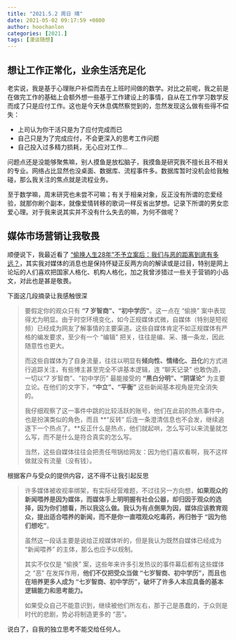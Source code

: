 ```yaml
---
title: "2021.5.2 周日 晴"
date: 2021-05-02 09:17:59 +0800
author: hoochanlon
categories: [2021.]
tags: [漫谈随想]
---
```


## 想让工作正常化，业余生活充足化

老实说，我是基于心理账户补偿而去在上班时间做的数学。对比之前呢，我之前是在做完工作的基础上会额外想一些基于工作建设上的事情，自从在工作学习数学反而成了只是应付工作。这也是今天休息偶然察觉到的，忽然发现这么做有些得不偿失：

* 上司认为你干活只是为了应付完成而已
* 自己只是为了完成应付，不会更深入的思考工作问题
* 自己投入过多精力损耗，无心应对工作...

问题点还是没能够聚焦嘛，别人摸鱼是放松脑子，我摸鱼是研究我不擅长且不相关的专业。网络占比显然也没桌面、数据库、流程事件多。数据库暂时没机会给我触碰，那么我关注的焦点就是流程业务。

至于数学嘛，周末研究也未尝不可嘛；有关于相亲对象，反正没有所谓的恋爱经验，就那你刷个副本，就像爱情转移的歌词一样反省出梦想。记录下所谓的男女恋爱心理。对于我来说其实并不没有什么失去的嘛，为何不做呢？

 <!-- more -->

## 媒体市场营销让我敬畏

顺便说下，我最近看了 [“偷换人生28年”不予立案后：我们与恶的距离到底有多远？](http://www.360doc.com/content/21/0421/21/71770510_973484134.shtml)，其实我对媒体的消息也是保持怀疑正反两方向的解读或是过目，特别是网上论坛的人们喜欢把国家人格化、机构人格化，加之我曾涉猎过一些关于营销的小品文，对此也是甚是敬畏。

下面这几段摘录让我感触很深

> 要假定你的观众只有 **“7 岁智商”、“初中学历”**。这一点在 “偷换” 案中表现得尤为明显。由于时空环境变化，如今正规媒体式微，自媒体（特别是短视频）已经成为网友了解事情的主要渠道。这些自媒体肯定不如正规媒体有严格的编发要求，至少有一个 “编辑” 把关，往往是编、采、播一条龙，因此随意性也更大。
>
> 而这些自媒体为了自身流量，往往以明显有**倾向性、情绪化、丑化**的方式进行追踪关注，有些博主甚至完全不讲基本逻辑，连 “聊天记录” 也敢伪造，一切以“7 岁智商”、“初中学历” 最能接受的 **“黑白分明”、“阴谋论”** 为主要立论。在他们的文字下，**“中立”、“平衡”** 这些新闻基本视角是完全消失的。
>
> 我仔细观察了这一事件中跳的比较活跃的账号，他们在此前的热点事件中，也是扮演类似的角色，而且 **“反转” 后连一条澄清信息也不会发，继续追逐下一个热点了。**反正什么是热点，他们就起哄，怎么写可以来流量就怎么写，而不是什么是符合真实的怎么写。
>
> 当然，这些自媒体往往会把责任甩锅给网友：因为他们喜欢看啊，我不这样做就没有流量（没有钱）。

根据客户与受众的提供内容，这不得不让我引起反思

> 许多媒体被收视率绑架，有实际经营难题，不过往另一方向想，**如果观众的新闻喂养是因为媒体，而媒体手上明明握有社会公器，却归因于观众的选择，因为你们想看，所以我这么做。我认为有点倒果为因，媒体应该教育观众，提出适合喂养的新闻，而不是你一直喂观众吃毒药，再归咎于 “因为他们想吃”**。
>
> 虽然这一段话主要是说给正规媒体听的，但是我认为既然自媒体已经成为 “新闻喂养” 的主体，那么也应予以规制。
>
> 其实不仅仅是 “偷换” 案，这些年来许多引发热议的事件幕后都有这些媒体之 “恶” 在发挥作用，**他们不仅把受众当做 “七岁智商、初中学历”，而且也在培养更多人成为 “七岁智商、初中学历”，破坏了许多人本应具备的基本逻辑能力和思考能力。**
>
> 如果受众自己不能意识到，继续被他们所左右，那于己是愚蠢的，于众则是时代的悲剧，势必将制造更多的 “恶”。

说白了，自我的独立思考不能交给任何人。
